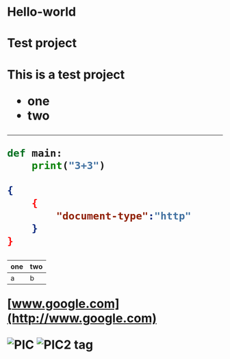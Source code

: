# Hello-world
<h1>Test project<h1>
This is a test project

- one
- two

<hr>

```python
def main:
    print("3+3")
```

```json
{
    {
        "document-type":"http"
    }
}
```



|one|two|
|---|---|
|a  |  b|

[www.google.com](http://www.google.com)


![PIC](https://school.scotch.io/img/school-logo-sticker.png)
![PIC2 tag](https://school.scotch.io/img/school-logo-sticker.png)
